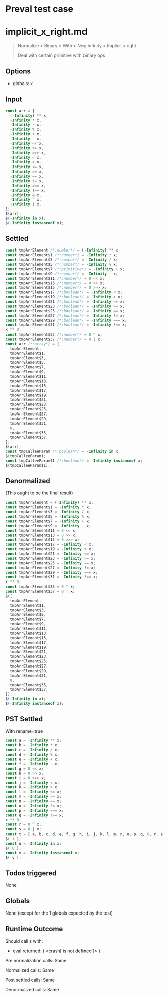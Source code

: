 # Preval test case

# implicit_x_right.md

> Normalize > Binary > With > Neg infinity > Implicit x right
>
> Deal with certain primitive with binary ops

## Options

- globals: x

## Input

`````js filename=intro
const arr = [
  (-Infinity) ** x,
  -Infinity * x,
  -Infinity / x,
  -Infinity % x,
  -Infinity + x,
  -Infinity - x,
  -Infinity << x,
  -Infinity >> x,
  -Infinity >>> x,
  -Infinity < x,
  -Infinity > x,
  -Infinity <= x,
  -Infinity >= x,
  -Infinity == x,
  -Infinity != x,
  -Infinity === x,
  -Infinity !== x,
  -Infinity & x,
  -Infinity ^ x,
  -Infinity | x,
];
$(arr);
$(-Infinity in x);
$(-Infinity instanceof x);
`````


## Settled


`````js filename=intro
const tmpArrElement /*:number*/ = (-Infinity) ** x;
const tmpArrElement$1 /*:number*/ = -Infinity * x;
const tmpArrElement$3 /*:number*/ = -Infinity / x;
const tmpArrElement$5 /*:number*/ = -Infinity % x;
const tmpArrElement$7 /*:primitive*/ = -Infinity + x;
const tmpArrElement$9 /*:number*/ = -Infinity - x;
const tmpArrElement$11 /*:number*/ = 0 << x;
const tmpArrElement$13 /*:number*/ = 0 >> x;
const tmpArrElement$15 /*:number*/ = 0 >>> x;
const tmpArrElement$17 /*:boolean*/ = -Infinity < x;
const tmpArrElement$19 /*:boolean*/ = -Infinity > x;
const tmpArrElement$21 /*:boolean*/ = -Infinity <= x;
const tmpArrElement$23 /*:boolean*/ = -Infinity >= x;
const tmpArrElement$25 /*:boolean*/ = -Infinity == x;
const tmpArrElement$27 /*:boolean*/ = -Infinity != x;
const tmpArrElement$29 /*:boolean*/ = -Infinity === x;
const tmpArrElement$31 /*:boolean*/ = -Infinity !== x;
x ** 0;
const tmpArrElement$35 /*:number*/ = 0 ^ x;
const tmpArrElement$37 /*:number*/ = 0 | x;
const arr /*:array*/ = [
  tmpArrElement,
  tmpArrElement$1,
  tmpArrElement$3,
  tmpArrElement$5,
  tmpArrElement$7,
  tmpArrElement$9,
  tmpArrElement$11,
  tmpArrElement$13,
  tmpArrElement$15,
  tmpArrElement$17,
  tmpArrElement$19,
  tmpArrElement$21,
  tmpArrElement$23,
  tmpArrElement$25,
  tmpArrElement$27,
  tmpArrElement$29,
  tmpArrElement$31,
  0,
  tmpArrElement$35,
  tmpArrElement$37,
];
$(arr);
const tmpCalleeParam /*:boolean*/ = -Infinity in x;
$(tmpCalleeParam);
const tmpCalleeParam$1 /*:boolean*/ = -Infinity instanceof x;
$(tmpCalleeParam$1);
`````


## Denormalized
(This ought to be the final result)

`````js filename=intro
const tmpArrElement = (-Infinity) ** x;
const tmpArrElement$1 = -Infinity * x;
const tmpArrElement$3 = -Infinity / x;
const tmpArrElement$5 = -Infinity % x;
const tmpArrElement$7 = -Infinity + x;
const tmpArrElement$9 = -Infinity - x;
const tmpArrElement$11 = 0 << x;
const tmpArrElement$13 = 0 >> x;
const tmpArrElement$15 = 0 >>> x;
const tmpArrElement$17 = -Infinity < x;
const tmpArrElement$19 = -Infinity > x;
const tmpArrElement$21 = -Infinity <= x;
const tmpArrElement$23 = -Infinity >= x;
const tmpArrElement$25 = -Infinity == x;
const tmpArrElement$27 = -Infinity != x;
const tmpArrElement$29 = -Infinity === x;
const tmpArrElement$31 = -Infinity !== x;
x ** 0;
const tmpArrElement$35 = 0 ^ x;
const tmpArrElement$37 = 0 | x;
$([
  tmpArrElement,
  tmpArrElement$1,
  tmpArrElement$3,
  tmpArrElement$5,
  tmpArrElement$7,
  tmpArrElement$9,
  tmpArrElement$11,
  tmpArrElement$13,
  tmpArrElement$15,
  tmpArrElement$17,
  tmpArrElement$19,
  tmpArrElement$21,
  tmpArrElement$23,
  tmpArrElement$25,
  tmpArrElement$27,
  tmpArrElement$29,
  tmpArrElement$31,
  0,
  tmpArrElement$35,
  tmpArrElement$37,
]);
$(-Infinity in x);
$(-Infinity instanceof x);
`````


## PST Settled
With rename=true

`````js filename=intro
const a = -Infinity ** x;
const b = -Infinity * x;
const c = -Infinity / x;
const d = -Infinity % x;
const e = -Infinity + x;
const f = -Infinity - x;
const g = 0 << x;
const h = 0 >> x;
const i = 0 >>> x;
const j = -Infinity < x;
const k = -Infinity > x;
const l = -Infinity <= x;
const m = -Infinity >= x;
const n = -Infinity == x;
const o = -Infinity != x;
const p = -Infinity === x;
const q = -Infinity !== x;
x ** 0;
const r = 0 ^ x;
const s = 0 | x;
const t = [ a, b, c, d, e, f, g, h, i, j, k, l, m, n, o, p, q, 0, r, s ];
$( t );
const u = -Infinity in x;
$( u );
const v = -Infinity instanceof x;
$( v );
`````


## Todos triggered


None


## Globals


None (except for the 1 globals expected by the test)


## Runtime Outcome


Should call `$` with:
 - eval returned: ('<crash[ <ref> is not defined ]>')

Pre normalization calls: Same

Normalized calls: Same

Post settled calls: Same

Denormalized calls: Same
